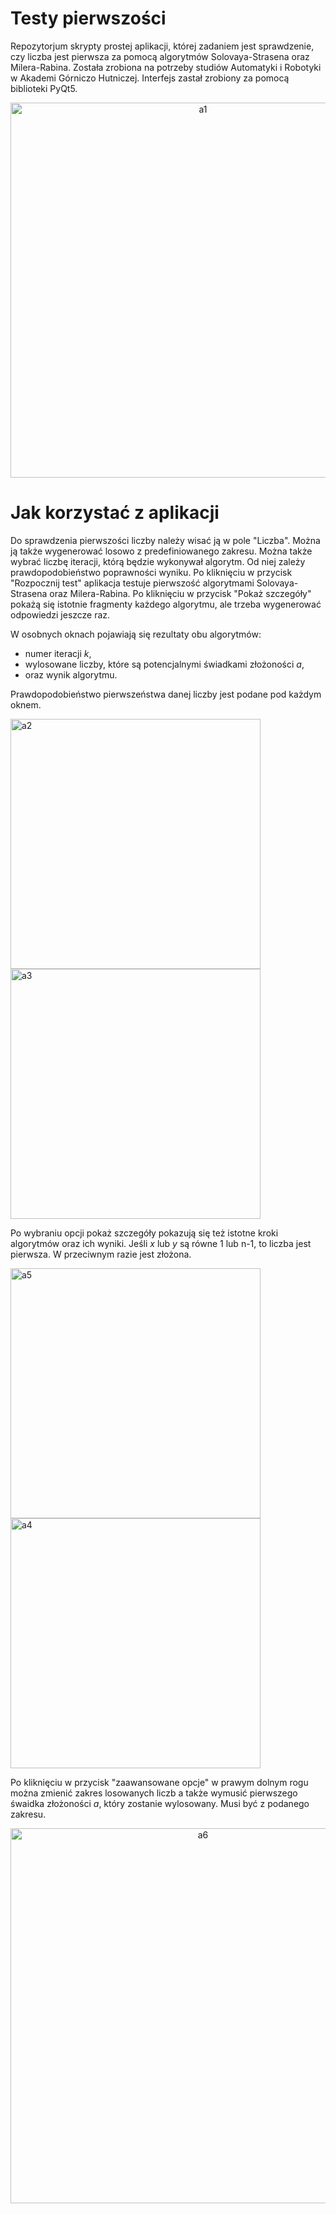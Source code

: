 # Testy pierwszości

Repozytorjum skrypty prostej aplikacji, której zadaniem jest sprawdzenie, czy liczba jest pierwsza za pomocą algorytmów Solovaya-Strasena oraz Milera-Rabina. Została zrobiona na potrzeby studiów Automatyki i Robotyki w Akademi Górniczo Hutniczej. Interfejs zastał zrobiony za pomocą biblioteki PyQt5.
<p align="center">
<img src=".\zdjęcia\gui1.JPG" alt="a1" width="600" height="auto">
</p>

# Jak korzystać z aplikacji
Do sprawdzenia pierwszości liczby należy wisać ją w pole "Liczba". Można ją także wygenerować losowo z predefiniowanego zakresu. Można także wybrać liczbę iteracji, którą będzie wykonywał algorytm. Od niej zależy prawdopodobieństwo poprawności wyniku. Po kliknięciu w przycisk "Rozpocznij test" aplikacja testuje pierwszość algorytmami Solovaya-Strasena oraz Milera-Rabina.
Po kliknięciu w przycisk "Pokaż szczegóły" pokażą się istotnie fragmenty każdego algorytmu, ale trzeba wygenerować odpowiedzi jeszcze raz.

W osobnych oknach pojawiają się rezultaty obu algorytmów: 
 - numer iteracji <i>k</i>,
 - wylosowane liczby, które są potencjalnymi świadkami złożoności <i>a</i>,
 - oraz wynik algorytmu.

Prawdopodobieństwo pierwszeństwa danej liczby jest podane pod każdym oknem.

<p float="center">
  <img src=".\zdjęcia\gui2.JPG" alt="a2" width="400" height="auto">
  <img src=".\zdjęcia\gui3.JPG" alt="a3" width="400" height="auto">
</p>

Po wybraniu opcji pokaż szczegóły pokazują się też istotne kroki algorytmów oraz ich wyniki. Jeśli <i>x</i> lub <i>y</i> są równe 1 lub n-1, to liczba jest pierwsza. W przeciwnym razie jest złożona.

<p float="center">
  <img src=".\zdjęcia\gui5.JPG" alt="a5" width="400" height="auto">
  <img src=".\zdjęcia\gui4.JPG" alt="a4" width="400" height="auto">
</p>

Po kliknięciu w przycisk "zaawansowane opcje" w prawym dolnym rogu można zmienić zakres losowanych liczb a także wymusić pierwszego śwaidka złożoności <i>a</i>, który zostanie wylosowany. Musi być z podanego zakresu.

<p align="center">
<img src=".\zdjęcia\gui6.JPG" alt="a6" width="600" height="auto">
</p>


